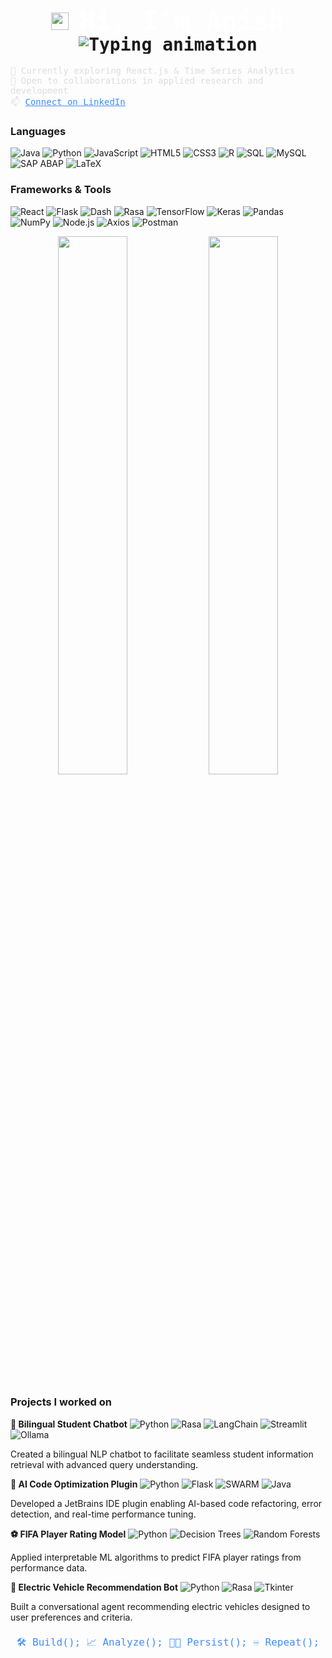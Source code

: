 <h1 align="center" style="font-family: 'JetBrains Mono', monospace;">
  <img src="https://media.giphy.com/media/hvRJCLFzcasrR4ia7z/giphy.gif" width="28" style="vertical-align: middle;" />
  <span style="vertical-align: middle; font-size: 42px; color: white;">Hi, I'm Anish</span>
  <p align="center" style="margin: 0; padding: 0; line-height: 1;">
    <img src="https://readme-typing-svg.herokuapp.com?font=JetBrains+Mono&size=16&pause=1000&color=3F8CFF&center=true&vCenter=true&width=430&lines=AI/ML+%7C+Data+Science+%7C+Full-Stack+Development;" alt="Typing animation" />
  </p>
</h1>
<p align="left" style="font-family: 'JetBrains Mono', monospace; font-size: 14px; color: #ddd;">
  🌱 Currently exploring React.js & Time Series Analytics<br>
  🤝 Open to collaborations in applied research and development<br>
  📫 <a href="https://www.linkedin.com/in/anish-biswas-b08077200/" style="color: #3F8CFF;">Connect on LinkedIn</a>
</p>

<h3>Languages</h3>
<p>
  <img src="https://img.shields.io/badge/Java-ED8B00?style=flat&logo=java&logoColor=white" alt="Java" /> 
  <img src="https://img.shields.io/badge/Python-3776AB?style=flat&logo=python&logoColor=white" alt="Python" /> 
  <img src="https://img.shields.io/badge/JavaScript-F7DF1E?style=flat&logo=javascript&logoColor=black" alt="JavaScript" /> 
  <img src="https://img.shields.io/badge/HTML5-E34F26?style=flat&logo=html5&logoColor=white" alt="HTML5" /> 
  <img src="https://img.shields.io/badge/CSS3-1572B6?style=flat&logo=css3&logoColor=white" alt="CSS3" /> 
  <img src="https://img.shields.io/badge/R-276DC3?style=flat&logo=r&logoColor=white" alt="R" /> 
  <img src="https://img.shields.io/badge/SQL-4479A1?style=flat&logo=postgresql&logoColor=white" alt="SQL" /> 
  <img src="https://img.shields.io/badge/MySQL-4479A1?style=flat&logo=mysql&logoColor=white" alt="MySQL" /> 
  <img src="https://img.shields.io/badge/SAP%20ABAP-0FAAFF?style=flat&logo=sap&logoColor=white" alt="SAP ABAP" /> 
  <img src="https://img.shields.io/badge/LaTeX-008080?style=flat&logo=latex&logoColor=white" alt="LaTeX" />
</p>

<h3>Frameworks & Tools</h3>
<p>
  <img src="https://img.shields.io/badge/React-61DAFB?style=flat&logo=react&logoColor=black" alt="React" /> 
  <img src="https://img.shields.io/badge/Flask-000000?style=flat&logo=flask&logoColor=white" alt="Flask" /> 
  <img src="https://img.shields.io/badge/Dash-0175C2?style=flat&logo=plotly&logoColor=white" alt="Dash" /> 
  <img src="https://img.shields.io/badge/Rasa-5B4699?style=flat&logo=rasa&logoColor=white" alt="Rasa" /> 
  <img src="https://img.shields.io/badge/TensorFlow-FF6F00?style=flat&logo=tensorflow&logoColor=white" alt="TensorFlow" /> 
  <img src="https://img.shields.io/badge/Keras-D00000?style=flat&logo=keras&logoColor=white" alt="Keras" /> 
  <img src="https://img.shields.io/badge/Pandas-150458?style=flat&logo=pandas&logoColor=white" alt="Pandas" /> 
  <img src="https://img.shields.io/badge/NumPy-013243?style=flat&logo=numpy&logoColor=white" alt="NumPy" /> 
  <img src="https://img.shields.io/badge/Node.js-339933?style=flat&logo=node.js&logoColor=white" alt="Node.js" /> 
  <img src="https://img.shields.io/badge/Axios-5A29E4?style=flat&logo=axios&logoColor=white" alt="Axios" /> 
  <img src="https://img.shields.io/badge/Postman-FF6C37?style=flat&logo=postman&logoColor=white" alt="Postman" />
</p>

<p align="center">
  <img src="https://github-readme-stats.vercel.app/api?username=anish-dev21&show_icons=true&theme=tokyonight&hide_title=true&include_all_commits=true&count_private=true" width="47%" />
  <img src="https://github-readme-stats.vercel.app/api/top-langs/?username=anish-dev21&layout=compact&theme=tokyonight&langs_count=8" width="47%" />
</p>

<h3>Projects I worked on</h3>

<p><strong>🤖 Bilingual Student Chatbot</strong> 
  <img src="https://img.shields.io/badge/Python-3776AB?style=flat&logo=python&logoColor=white" alt="Python" />
  <img src="https://img.shields.io/badge/Rasa-5B4699?style=flat&logo=rasa&logoColor=white" alt="Rasa" />
  <img src="https://img.shields.io/badge/LangChain-000000?style=flat&logo=langchain&logoColor=white" alt="LangChain" />
  <img src="https://img.shields.io/badge/Streamlit-FE4E30?style=flat&logo=streamlit&logoColor=white" alt="Streamlit" />
  <img src="https://img.shields.io/badge/Ollama-2D9CDB?style=flat" alt="Ollama" />
</p>
<p>Created a bilingual NLP chatbot to facilitate seamless student information retrieval with advanced query understanding.</p>

<p><strong>🧠 AI Code Optimization Plugin</strong> 
  <img src="https://img.shields.io/badge/Python-3776AB?style=flat&logo=python&logoColor=white" alt="Python" />
  <img src="https://img.shields.io/badge/Flask-000000?style=flat&logo=flask&logoColor=white" alt="Flask" />
  <img src="https://img.shields.io/badge/SWARM-FF6F00?style=flat" alt="SWARM" />
  <img src="https://img.shields.io/badge/Java-ED8B00?style=flat&logo=java&logoColor=white" alt="Java" />
</p>
<p>Developed a JetBrains IDE plugin enabling AI-based code refactoring, error detection, and real-time performance tuning.</p>

<p><strong>⚽ FIFA Player Rating Model</strong> 
  <img src="https://img.shields.io/badge/Python-3776AB?style=flat&logo=python&logoColor=white" alt="Python" />
  <img src="https://img.shields.io/badge/Decision_Trees-4CAF50?style=flat" alt="Decision Trees" />
  <img src="https://img.shields.io/badge/Random_Forests-388E3C?style=flat" alt="Random Forests" />
</p>
<p>Applied interpretable ML algorithms to predict FIFA player ratings from performance data.</p>

<p><strong>🔋 Electric Vehicle Recommendation Bot</strong>  
  <img src="https://img.shields.io/badge/Python-3776AB?style=flat&logo=python&logoColor=white" alt="Python" />
  <img src="https://img.shields.io/badge/Rasa-5B4699?style=flat&logo=rasa&logoColor=white" alt="Rasa" />
  <img src="https://img.shields.io/badge/Tkinter-FF6F00?style=flat" alt="Tkinter" />
</p>
<p>Built a conversational agent recommending electric vehicles designed to user preferences and criteria.</p>

<p style="font-family: 'JetBrains Mono', monospace; text-align: center; font-size: 16px; color: #3F8CFF; margin-top: 20px;">
  🛠️ Build(); 📈 Analyze(); 👨‍💻 Persist(); ♾️ Repeat();
</p>


